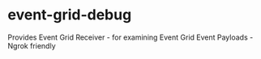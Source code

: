 # event-grid-debug
Provides Event Grid Receiver - for examining Event Grid Event Payloads - Ngrok friendly
